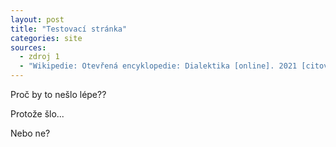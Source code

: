 ```yaml
---
layout: post
title: "Testovací stránka"
categories: site
sources:
  - zdroj 1
  - "Wikipedie: Otevřená encyklopedie: Dialektika [online]. 2021 [citováno 30. 01. 2022]. Dostupný online: https://cs.wikipedia.org/w/index.php?title=Dialektika&oldid=20561687"
---
```


Proč by to nešlo lépe??

<!-- more -->

Protože šlo...

Nebo ne?
